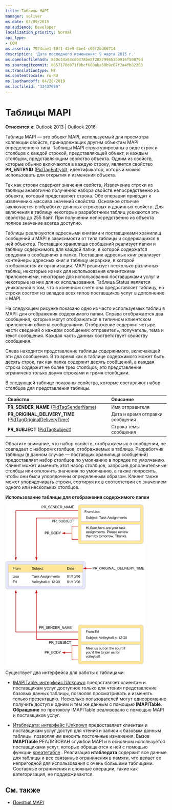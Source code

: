 ```yaml
---
title: Таблицы MAPI
manager: soliver
ms.date: 03/09/2015
ms.audience: Developer
localization_priority: Normal
api_type:
- COM
ms.assetid: 7974cae1-10f1-42e9-8be4-c02f2bd86714
description: 'Дата последнего изменения: 9 марта 2015 г.'
ms.openlocfilehash: 840c34a64cd0478be8f208799653b9916f50079d
ms.sourcegitcommit: 8657170d071f9bcf680aba50b9c07f2a4fb82283
ms.translationtype: MT
ms.contentlocale: ru-RU
ms.lasthandoff: 04/28/2019
ms.locfileid: "33437086"
---
```

# <a name="mapi-tables"></a>Таблицы MAPI
  
**Относится к**: Outlook 2013 | Outlook 2016 
  
Таблица MAPI — это объект MAPI, используемый для просмотра коллекции свойств, принадлежащих другим объектам MAPI определенного типа. Таблицы MAPI структурированы в виде строк и столбцов с каждой строкой, представляющей объект, и каждым столбцом, представляющим свойство объекта. Одним из свойств, которые обычно включаются в каждую строку, является свойство **PR_ENTRYID** ([PidTagEntryId](pidtagentryid-canonical-property.md)), идентификатор, который можно использовать для открытия и изменения объекта. 
  
Так как строки содержат значения свойств, Извлечение строки из таблицы аналогично получению набора свойств непосредственно из объекта, который представляет строка. Обе операции приводят к извлечению массива значений свойства. Основное отличие заключается в обработке длинных строковых и двоичных свойств. Для включения в таблицу некоторые разработчики таблиц усекаются эти свойства до 255 байт. При получении непосредственно из объекта полное значение всегда доступно.
  
Таблицы реализуются адресными книгами и поставщиками хранилищ сообщений и MAPI в зависимости от типа таблицы и содержащихся в ней объектов. Поставщик хранилища сообщений реализует папки и таблицу содержимого для каждой папки, в которой содержатся сведения о сообщениях в папке. Поставщик адресных книг реализует контейнеры адресных книг и таблицу иерархии, в которой отображается их организация. MAPI реализует несколько различных таблиц, некоторые из них для использования клиентскими приложениями, некоторые для использования поставщиками услуг и некоторые из них для их использования. Таблица Status является уникальной в том, что в конечном счете она предоставляет таблицу, но строки состоят из вкладов всех типов поставщиков услуг в дополнение к MAPI. 
  
На следующем рисунке показано одно из часто используемых таблиц в MAPI: для отображения содержимого папки. Справа отображается два сообщения, которые могут отображаться в типичном клиентском приложении обмена сообщениями. Отображение содержит четыре части сведений о каждом сообщении: отправитель, получатель, тема и текст сообщения. Каждая часть данных соответствует свойству сообщения.
  
Слева находится представление таблицы содержимого, включающей эти два сообщения. В то время как в таблице содержимого может быть десять строк, так как папка содержит десять сообщений, а каждая строка содержит не более трех столбцов, это представление ограничено только двумя строками и тремя столбцами.
  
В следующей таблице показаны свойства, которые составляют набор столбцов для представления таблицы.
  
|**Свойство**|**Описание**|
|:-----|:-----|
|**PR_SENDER_NAME** ([PidTagSenderName](pidtagsendername-canonical-property.md))  <br/> |Имя отправителя  <br/> |
|**PR_ORIGINAL_DELIVERY_TIME** ([PidTagOriginalDeliveryTime](pidtagoriginaldeliverytime-canonical-property.md))  <br/> |Дата и время отправки сообщения  <br/> |
|**PR_SUBJECT** ([PidTagSubject](pidtagsubject-canonical-property.md))  <br/> |Строка темы сообщения  <br/> |
   
Обратите внимание, что набор свойств, отображаемых в сообщении, не совпадает с набором столбцов, отображаемых в таблице. Разработчик таблицы (в данном случае — поставщик хранилища сообщений) предоставляет набор столбцов по умолчанию в порядке по умолчанию. Клиент может изменить этот набор столбцов, запросив дополнительные столбцы или отклонить значения по умолчанию, а также попросить, чтобы они были упорядочены определенным образом. Клиент также может упорядочивать строки, сортируя их в соответствии со значением одного или нескольких столбцов.
  
**Использование таблицы для отображения содержимого папки**
  
![Использование таблицы для отображения содержимого папки](media/amapi_54.gif "с помощью таблицы для отображения содержимого папки")
  
Существует два интерфейса для работы с таблицами:
  
- [IMAPITable: интерфейс IUnknown](imapitableiunknown.md) предоставляет клиентам и поставщикам услуг доступное только для чтения представление базовых данных таблицы, позволяя просматривать и изменять только презентацию. Несколько пользователей могут одновременно получить доступ к одним и тем же данным с помощью **IMAPITable**. **Обращение** по протоколу IMAPITable реализовано с помощью MAPI и поставщиков услуг. 
    
- [Итабледата: интерфейс IUnknown](itabledataiunknown.md) предоставляет клиентам и поставщикам услуг доступ для чтения и записи к базовым данным таблицы, позволяя им вносить постоянные изменения. Вызов **IMAPITable** РЕАЛИЗОВАН службой MAPI и в основном используется поставщиками услуг, которые обращаются к ней с помощью функции [креатетабле](createtable.md) . Реализация **итабледата** содержит все данные для таблицы и все связанные ограничения в памяти, что делает ее непригодной для использования с очень большими таблицами. Составные ограничения и сложные операции, такие как категоризация, не поддерживаются. 
    
## <a name="see-also"></a>См. также

- [Понятия MAPI](mapi-concepts.md)


